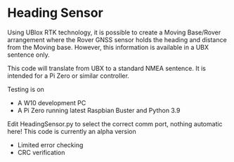 # Heading Sensor
Using UBlox RTK technology, it is possible to create a Moving Base/Rover arrangement where the Rover GNSS sensor holds the heading and distance from the Moving base. However, this information is available in a UBX sentence only.

This code will translate from UBX to a standard NMEA sentence. It is intended for a Pi Zero or similar controller.

Testing is on 
- A W10 development PC
- A Pi Zero running latest Raspbian Buster and Python 3.9

Edit HeadingSensor.py to select the correct comm port, nothing automatic here!
This code is currently an alpha version
- Limited error checking
- CRC verification
